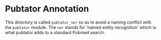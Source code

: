 # Pubtator Annotation
This directory is called `pubtator_ner` so as to avoid a naming conflict with the `pubtator` module. The `ner` stands for 'named entity recognition' which is what pubtator adds to a standard Pubmed search.